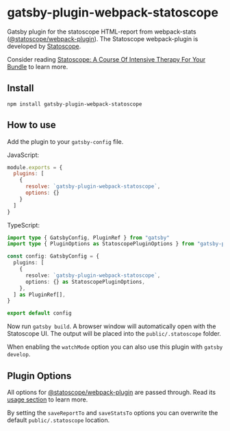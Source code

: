 # gatsby-plugin-webpack-statoscope

Gatsby plugin for the statoscope HTML-report from webpack-stats ([@statoscope/webpack-plugin](https://github.com/statoscope/statoscope/tree/master/packages/webpack-plugin)). The Statoscope webpack-plugin is developed by [Statoscope](https://statoscope.tech/).

Consider reading [Statoscope: A Course Of Intensive Therapy For Your Bundle](https://www.smashingmagazine.com/2022/02/statoscope-course-intensive-therapy-bundle/) to learn more.

## Install

```shell
npm install gatsby-plugin-webpack-statoscope
```

## How to use

Add the plugin to your `gatsby-config` file.

JavaScript:

```js:title=gatsby-config.js
module.exports = {
  plugins: [
    {
      resolve: `gatsby-plugin-webpack-statoscope`,
      options: {}
    }
  ]
}
```

TypeScript:

```ts:title=gatsby-config.ts
import type { GatsbyConfig, PluginRef } from "gatsby"
import type { PluginOptions as StatoscopePluginOptions } from "gatsby-plugin-webpack-statoscope"

const config: GatsbyConfig = {
  plugins: [
    {
      resolve: `gatsby-plugin-webpack-statoscope`,
      options: {} as StatoscopePluginOptions,
    },
  ] as PluginRef[],
}

export default config
```

Now run `gatsby build`. A browser window will automatically open with the Statoscope UI. The output will be placed into the `public/.statoscope` folder.

When enabling the `watchMode` option you can also use this plugin with `gatsby develop`.

## Plugin Options

All options for [@statoscope/webpack-plugin](https://github.com/statoscope/statoscope/tree/master/packages/webpack-plugin) are passed through. Read its [usage section](https://github.com/statoscope/statoscope/tree/master/packages/webpack-plugin#usage) to learn more.

By setting the `saveReportTo` and `saveStatsTo` options you can overwrite the default `public/.statoscope` location.
